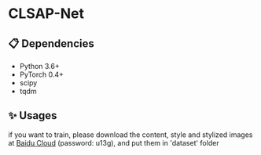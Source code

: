 # CLSAP-Net
##  📋 Dependencies
- Python 3.6+
- PyTorch 0.4+
- scipy
- tqdm


## ✨ Usages
if you want to train, please download the content, style and stylized images at [Baidu Cloud](https://pan.baidu.com/s/17-mc29M1vC3KvHXJgabelA) (password: u13g), and put them in 'dataset' folder
